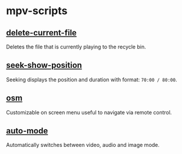 
# mpv-scripts

## [delete-current-file](delete-current-file.lua)

Deletes the file that is currently playing to the recycle bin.

## [seek-show-position](seek-show-position.lua)

Seeking displays the position and duration with format: `70:00 / 80:00`.

## [osm](osm.lua)

Customizable on screen menu useful to navigate via remote control.

## [auto-mode](auto-mode.lua)

Automatically switches between video, audio and image mode.

